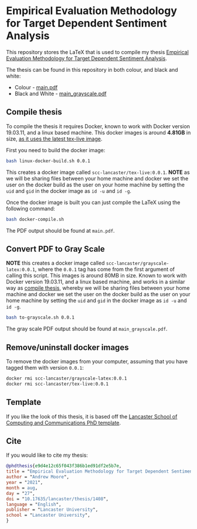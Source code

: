 # Empirical Evaluation Methodology for Target Dependent Sentiment Analysis

This repository stores the LaTeX that is used to compile my thesis [Empirical Evaluation Methodology for Target Dependent Sentiment Analysis](https://www.research.lancs.ac.uk/portal/en/publications/empirical-evaluation-methodology-for-target-dependent-sentiment-analysis(e9d4e12c-65f0-43f3-86b1-ed91df2e5b7e).html).

The thesis can be found in this repository in both colour, and black and white:

* Colour - [main.pdf](./main.pdf)
* Black and White - [main_grayscale.pdf](./main_grayscale.pdf)

## Compile thesis

To compile the thesis it requires Docker, known to work with Docker version 19.03.11, and a linux based machine. This docker images is around **4.81GB** in size, [as it uses the latest tex-live image](https://hub.docker.com/r/texlive/texlive).

First you need to build the docker image:

``` bash
bash linux-docker-build.sh 0.0.1
```

This creates a docker image called `scc-lancaster/tex-live:0.0.1`. **NOTE** as we will be sharing files between your home machine and docker we set the user on the docker build as the user on your home machine by setting the `uid` and `gid` in the docker image as `id -u` and `id -g`.

Once the docker image is built you can just compile the LaTeX using the following command:

``` bash
bash docker-compile.sh
```

The PDF output should be found at `main.pdf`.


## Convert PDF to Gray Scale

**NOTE** this creates a docker image called `scc-lancaster/grayscale-latex:0.0.1`, where the `0.0.1` tag has come from the first argument of calling this script. This images is around 80MB in size. Known to work with Docker version 19.03.11, and a linux based machine, and works in a similar way as [compile thesis](#compile-thesis), whereby we will be sharing files between your home machine and docker we set the user on the docker build as the user on your home machine by setting the `uid` and `gid` in the docker image as `id -u` and `id -g`.

``` bash
bash to-grayscale.sh 0.0.1
```

The gray scale PDF output should be found at `main_grayscale.pdf`.

## Remove/uninstall docker images

To remove the docker images from your computer, assuming that you have tagged them with version `0.0.1`:
``` bash
docker rmi scc-lancaster/grayscale-latex:0.0.1
docker rmi scc-lancaster/tex-live:0.0.1
```

## Template

If you like the look of this thesis, it is based off the [Lancaster School of Computing and Communications PhD template](https://github.com/InfoLab21/scc-thesis-template).

## Cite

If you would like to cite my thesis:

``` bib
@phdthesis{e9d4e12c65f043f386b1ed91df2e5b7e,
title = "Empirical Evaluation Methodology for Target Dependent Sentiment Analysis",
author = "Andrew Moore",
year = "2021",
month = aug,
day = "27",
doi = "10.17635/lancaster/thesis/1408",
language = "English",
publisher = "Lancaster University",
school = "Lancaster University",
}
```
